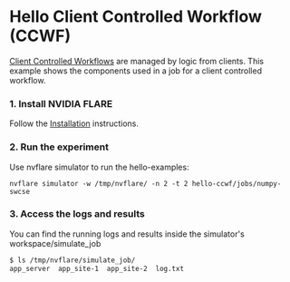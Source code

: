 # Hello Client Controlled Workflow (CCWF)

[Client Controlled Workflows](https://nvflare.readthedocs.io/en/main/programming_guide/controllers/client_controlled_workflows.html) are managed
by logic from clients. This example shows the components used in a job for a client controlled workflow.

### 1. Install NVIDIA FLARE

Follow the [Installation](https://nvflare.readthedocs.io/en/main/quickstart.html) instructions.

### 2. Run the experiment

Use nvflare simulator to run the hello-examples:

```
nvflare simulator -w /tmp/nvflare/ -n 2 -t 2 hello-ccwf/jobs/numpy-swcse
```

### 3. Access the logs and results

You can find the running logs and results inside the simulator's workspace/simulate_job

```bash
$ ls /tmp/nvflare/simulate_job/
app_server  app_site-1  app_site-2  log.txt

```
